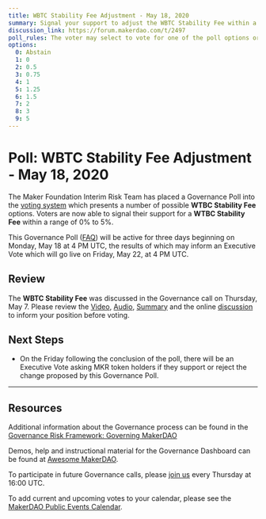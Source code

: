 ```yaml
---
title: WBTC Stability Fee Adjustment - May 18, 2020
summary: Signal your support to adjust the WBTC Stability Fee within a range of 0% to 5%
discussion_link: https://forum.makerdao.com/t/2497
poll_rules: The voter may select to vote for one of the poll options or they may elect to abstain from the poll entirely
options:
  0: Abstain
  1: 0
  2: 0.5
  3: 0.75
  4: 1
  5: 1.25
  6: 1.5
  7: 2
  8: 3
  9: 5
---
```


# Poll: WBTC Stability Fee Adjustment - May 18, 2020

The Maker Foundation Interim Risk Team has placed a Governance Poll into the [voting system](https://vote.makerdao.com/polling) which presents a number of possible **WTBC Stability Fee** options. Voters are now able to signal their support for a **WTBC Stability Fee** within a range of 0% to 5%.

This Governance Poll ([FAQ](https://community-development.makerdao.com/makerdao-scd-faqs/scd-faqs/governance)) will be active for three days beginning on Monday, May 18 at 4 PM UTC, the results of which may inform an Executive Vote which will go live on Friday, May 22, at 4 PM UTC.

## Review

The **WBTC Stability Fee** was discussed in the Governance call on Thursday, May 7. Please review the [Video](https://www.youtube.com/playlist?list=PLLzkWCj8ywWNq5-90-Id6VPSsrk4OWVan), [Audio](https://soundcloud.com/makerdao/sets/governance-and-risk), [Summary](https://community-development.makerdao.com/governance/governance-and-risk-meetings/summaries) and the online [discussion](https://forum.makerdao.com/c/governance) to inform your position before voting.

## Next Steps

- On the Friday following the conclusion of the poll, there will be an Executive Vote asking MKR token holders if they support or reject the change proposed by this Governance Poll.

---

## Resources

Additional information about the Governance process can be found in the [Governance Risk Framework: Governing MakerDAO](https://community-development.makerdao.com/governance/governance-risk-framework)

Demos, help and instructional material for the Governance Dashboard can be found at [Awesome MakerDAO](https://awesome.makerdao.com/#voting).

To participate in future Governance calls, please [join us](https://community-development.makerdao.com/governance/governance-and-risk-meetings) every Thursday at 16:00 UTC.

To add current and upcoming votes to your calendar, please see the [MakerDAO Public Events Calendar](https://calendar.google.com/calendar/embed?src=makerdao.com_3efhm2ghipksegl009ktniomdk%40group.calendar.google.com&ctz=America%2FLos_Angeles).
